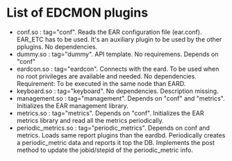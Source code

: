 # List of EDCMON plugins

- conf.so : tag="conf". Reads the EAR configuration   file (ear.conf). EAR\_ETC has  to be used. It's an auxiliary plugin to be used by the other pplugins. No dependencies. 
- dummy.so : tag="dummy". API template. No requiremens. Depends on "conf" 
- eardcon.so : tag="eardcon". Connects with the eard. To be used when no root privileges are available and needed. No dependencies. Requirement: To be executed in the same node than EARD.
- keyboard.so : tag="keyboard". No dependencies. Description missing.
- management.so : tag="management". Depends on "conf" and "metrics". Initializes the EAR management library. 
- metrics.so : tag="metrics". Depends on "conf". Initializes the EAR metrics library and read all the metrics periodically.
- periodic\_metrics.so : tag="periodic\_metrics". Depends on conf and metrics. Loads same report plugins than the eardbd. Periodically creates a periodic\_metric data and reports it top the DB. Implements the post method to update the jobid/stepid of the periodic\_metric info.

